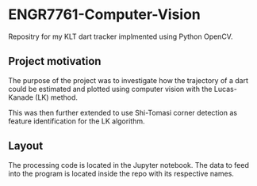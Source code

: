 # ENGR7761-Computer-Vision

Repositry for my KLT dart tracker implmented using Python OpenCV.
## Project motivation
The purpose of the project was to investigate how the trajectory of a dart could be estimated and plotted using computer vision with the Lucas-Kanade (LK) method.

This was then further extended to use Shi-Tomasi corner detection as feature identification for the LK algorithm.

## Layout

The processing code is located in the Jupyter notebook. The data to feed into the program is located inside the repo with its respective names.